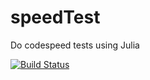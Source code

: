# speedTest
Do codespeed tests using Julia
 
 [![Build Status](https://travis-ci.org/sanpitch/testCIspeed.svg?branch=master)](https://travis-ci.org/sanpitch/testCIspeed)
 
 
 
 
 
 
 
 
 
 
 
 
 
 
 
 
 
 
 
 
 
 
 
 
 
 
 
 
 
 
 
 
 
 
 
 
 
 
